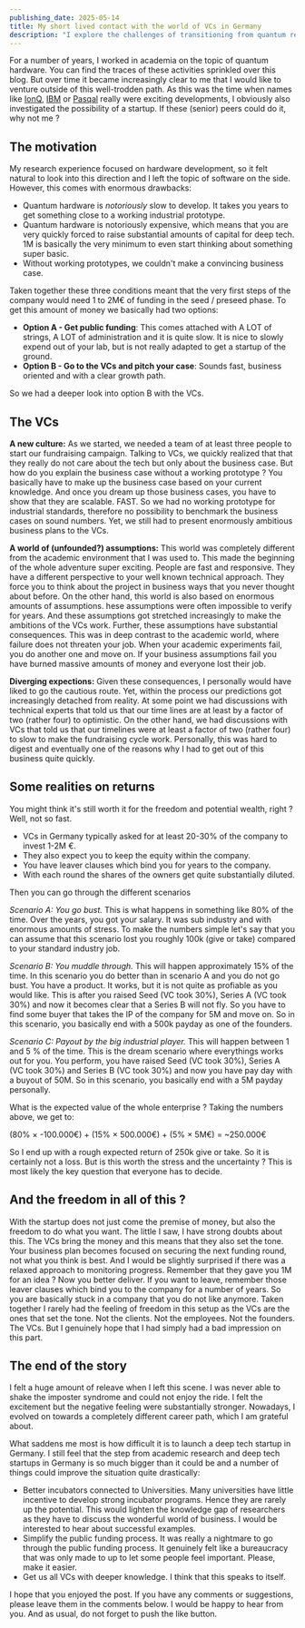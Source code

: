```yaml
---
publishing_date: 2025-05-14
title: My short lived contact with the world of VCs in Germany
description: "I explore the challenges of transitioning from quantum research to startup entrepreneurship. Valuable lessons about VC funding, deep tech development, and German startup realities."
---
```


For a number of years, I worked in academia on the topic of quantum hardware. You can find the traces of these activities sprinkled over this blog. But over time it became increasingly clear to me that I would like to venture outside of this well-trodden path. As this was the time when names like [IonQ](https://ionq.com/), [IBM](https://quantum.ibm.com/) or [Pasqal](https://www.pasqal.com/) really were exciting developments, I obviously also investigated the possibility of a startup. If these (senior) peers could do it, why not me ?

## The motivation

My research experience focused on hardware development, so it felt natural to look into this direction and I left the topic of software on the side. However, this comes with enormous drawbacks:

- Quantum hardware is _notoriously_ slow to develop. It takes you years to get something close to a working industrial prototype.
- Quantum hardware is notoriously expensive, which means that you are very quickly forced to raise substantial amounts of capital for deep tech. 1M is basically the very minimum to even start thinking about something super basic.
- Without working prototypes, we couldn't make a convincing business case.

Taken together these three conditions meant that the very first steps of the company would need 1 to 2M€ of funding in the seed / preseed phase. To get this amount of money we basically had two options:

- **Option A - Get public funding**: This comes attached with A LOT of strings, A LOT of administration and it is quite slow. It is nice to slowly expend out of your lab, but is not really adapted to get a startup of the ground.
- **Option B - Go to the VCs and pitch your case**: Sounds fast, business oriented and with a clear growth path.

So we had a deeper look into option B with the VCs.

## The VCs

**A new culture:** As we started, we needed a team of at least three people to start our fundraising campaign. Talking to VCs, we quickly realized that that they really do not care about the tech but only about the business case. But how do you explain the business case without a working prototype ? You basically have to make up the business case based on your current knowledge. And once you dream up those business cases, you have to show that they are scalable. FAST. So we had no working prototype for industrial standards, therefore no possibility to benchmark the business cases on sound numbers. Yet, we still had to present enormously ambitious business plans to the VCs.

**A world of (unfounded?) assumptions:** This world was completely different from the academic environment that I was used to. This made the beginning of the whole adventure super exciting. People are fast and responsive. They have a different perspective to your well known technical approach. They force you to think about the project in business ways that you never thought about before. On the other hand, this world is also based on enormous amounts of assumptions. hese assumptions were often impossible to verify for years. And these assumptions got stretched increasingly to make the ambitions of the VCs work. Further, these assumptions have substantial consequences. This was in deep contrast to the academic world, where failure does not threaten your job. When your academic experiments fail, you do another one and move on. If your business assumptions fail you have burned massive amounts of money and everyone lost their job.

**Diverging expections:** Given these consequences, I personally would have liked to go the cautious route. Yet, within the process our predictions got increasingly detached from reality. At some point we had discussions with technical experts that told us that our time lines are at least by a factor of two (rather four) to optimistic. On the other hand, we had discussions with VCs that told us that our timelines were at least a factor of two (rather four) to slow to make the fundraising cycle work. Personally, this was hard to digest and eventually one of the reasons why I had to get out of this business quite quickly.

## Some realities on returns

You might think it's still worth it for the freedom and potential wealth, right ? Well, not so fast.

- VCs in Germany typically asked for at least 20-30% of the company to invest 1-2M €.
- They also expect you to keep the equity within the company.
- You have leaver clauses which bind you for years to the company.
- With each round the shares of the owners get quite substantially diluted.

Then you can go through the different scenarios

_Scenario A: You go bust._ This is what happens in something like 80% of the time. Over the years, you got your salary. It was sub industry and with enormous amounts of stress. To make the numbers simple let's say that you can assume that this scenario lost you roughly 100k (give or take) compared to your standard industry job.

_Scenario B: You muddle through._ This will happen approximately 15% of the time. In this scenario you do better than in scenario A and you do not go bust. You have a product. It works, but it is not quite as profiable as you would like. This is after you raised Seed (VC took 30%), Series A (VC took 30%) and now it becomes clear that a Series B will not fly. So you have to find some buyer that takes the IP of the company for 5M and move on. So in this scenario, you basically end with a 500k payday as one of the founders.

_Scenario C: Payout by the big industrial player._ This will happen between 1 and 5 % of the time. This is the dream scenario where everythings works out for you. You perform, you have raised Seed (VC took 30%), Series A (VC took 30%) and Series B (VC took 30%) and now you have pay day with a buyout of 50M. So in this scenario, you basically end with a 5M payday personally.

What is the expected value of the whole enterprise ? Taking the numbers above, we get to:

(80% × -100.000€) + (15% × 500.000€) + (5% × 5M€) = ~250.000€

So I end up with a rough expected return of 250k give or take. So it is certainly not a loss. But is this worth the stress and the uncertainty ? This is most likely the key question that everyone has to decide.

## And the freedom in all of this ?

With the startup does not just come the premise of money, but also the freedom to do what you want. The little I saw, I have strong doubts about this. The VCs bring the money and this means that they also set the tone. Your business plan becomes focused on securing the next funding round, not what you think is best. And I would be slightly surprised if there was a relaxed approach to monitoring progress. Remember that they gave you 1M for an idea ? Now you better deliver. If you want to leave, remember those leaver clauses which bind you to the company for a number of years. So you are basically stuck in a company that you do not like anymore. Taken together I rarely had the feeling of freedom in this setup as the VCs are the ones that set the tone. Not the clients. Not the employees. Not the founders. The VCs. But I genuinely hope that I had simply had a bad impression on this part.

## The end of the story

I felt a huge amount of releave when I left this scene. I was never able to shake the imposter syndrome and could not enjoy the ride. I felt the excitement but the negative feeling were substantially stronger. Nowadays, I evolved on towards a completely different career path, which I am grateful about.

What saddens me most is how difficult it is to launch a deep tech startup in Germany. I still feel that the step from academic research and deep tech startups in Germany is so much bigger than it could be and a number of things could improve the situation quite drastically:

- Better incubators connected to Universities. Many universities have little incentive to develop strong incubator programs. Hence they are rarely up the potential. This would lighten the knowledge gap of researchers as they have to discuss the wonderful world of business. I would be interested to hear about successful examples.
- Simplify the public funding process. It was really a nightmare to go through the public funding process. It genuinely felt like a bureaucracy that was only made to up to let some people feel important. Please, make it easier.
- Get us all VCs with deeper knowledge. I think that this speaks to itself.

I hope that you enjoyed the post. If you have any comments or suggestions, please leave them in the comments below. I would be happy to hear from you. And as usual, do not forget to push the like button.
